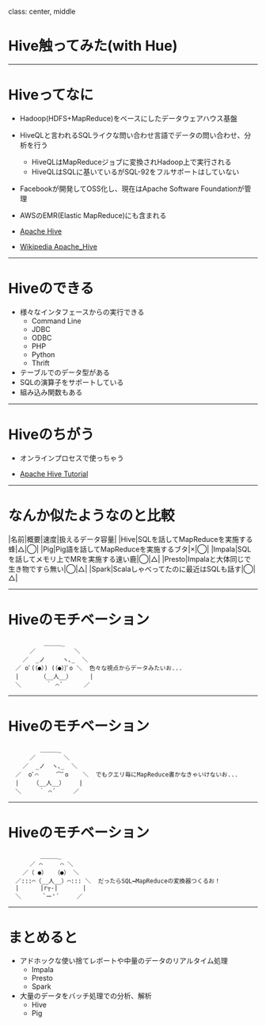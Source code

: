class: center, middle

# Hive触ってみた(with Hue)

---

# Hiveってなに

- Hadoop(HDFS+MapReduce)をベースにしたデータウェアハウス基盤
- HiveQLと言われるSQLライクな問い合わせ言語でデータの問い合わせ、分析を行う
  - HiveQLはMapReduceジョブに変換されHadoop上で実行される
  - HiveQLはSQLに基いているがSQL-92をフルサポートはしていない
- Facebookが開発してOSS化し、現在はApache Software Foundationが管理
- AWSのEMR(Elastic MapReduce)にも含まれる


- [Apache Hive](https://cwiki.apache.org/confluence/display/Hive/Home)
- [Wikipedia Apache_Hive](https://ja.wikipedia.org/wiki/Apache_Hive)

---

# Hiveのできる

- 様々なインタフェースからの実行できる
  - Command Line
  - JDBC
  - ODBC
  - PHP
  - Python
  - Thrift
- テーブルでのデータ型がある
- SQLの演算子をサポートしている
- 組み込み関数もある

---

# Hiveのちがう

- オンラインプロセスで使っちゃう


- [Apache Hive Tutorial](https://cwiki.apache.org/confluence/display/Hive/Tutorial)

---

# なんか似たようなのと比較

|名前|概要|速度|扱えるデータ容量|
|Hive|SQLを話してMapReduceを実施する蜂|△|◯|
|Pig|Pig語を話してMapReduceを実施するブタ|×|◯|
|Impala|SQLを話してメモリ上でMRを実施する速い鹿|◯|△|
|Presto|Impalaと大体同じで生き物ですら無い|◯|△|
|Spark|Scalaしゃべってたのに最近はSQLも話す|◯|△|

---

# Hiveのモチベーション

```
          ＿＿＿_
      ／           ＼
    ／  _ノ     ヽ､_  ＼
  ／ oﾟ(（●）) (（●）)ﾟo ＼  色々な視点からデータみたいお...
  |      （__人__）     |
  ＼       ｀ ⌒´      ／
```

---

# Hiveのモチベーション

```
         ＿＿＿_
      ／        ＼
    ／  _ノ  ヽ､_  ＼
  ／  oﾟ⌒     ⌒ﾟo    ＼  でもクエリ毎にMapReduce書かなきゃいけないお...
  |    （__人__）    |  
  ＼     ｀ ⌒´     ／
```

---

# Hiveのモチベーション

```
         ＿＿＿_
      ／ ⌒     ⌒ ＼
    ／（ ●）  （●） ＼
  ／:::⌒（__人__）⌒::: ＼  だったらSQL↔MapReduceの変換器つくるお！
  |      |r┬-|       |
  ＼      `ー'´     ／
```

---

# まとめると

- アドホックな使い捨てレポートや中量のデータのリアルタイム処理
  - Impala
  - Presto
  - Spark
- 大量のデータをバッチ処理での分析、解析
  - Hive
  - Pig
